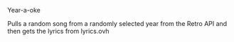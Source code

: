 Year-a-oke

Pulls a random song from a randomly selected year from the Retro API and then gets the lyrics from lyrics.ovh
